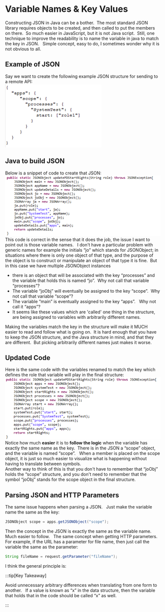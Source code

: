 #  Variable Names & Key Values

Constructing JSON in Java can be a bother.  The most standard JSON library requires objects to be created, and then called to put the members on there.  So much easier in JavaScript, but it is not Java script.  Still, one technique to improve the readability is to name the variable in java to match the key in JSON.   Simple concept, easy to do, I sometimes wonder why it is not obvious to all.

## Example of JSON

Say we want to create the following example JSON structure for sending to a remote API:  
![json2](variables-key-values-img1.png)

## Java to build JSON

Below is a snippet of code to create that JSON:  
![json1](variables-key-values-img2.png)  
This code is correct in the sense that it does the job, the issue I want to point out is those variable names.   I don't have a particular problem with generic names for example the initials “jo” which stands for JSONObject; in situations where there is only one object of that type, and the purpose of the object is to construct or manipulate an object of that type it is fine.  But in this case we have multiple JSONObject instances

*   there is an object that will be associated with the key “processes” and the variable that holds this is named “jo”.  Why not call that variable “processes”?
*   The variable “joObj” will eventually be assigned to the key “scope”.  Why not call that variable “scope”?
*   The variable “main” is eventually assigned to the key “apps”.   Why not call it “apps”?
*   It seems like these values which are 'called' one thing in the structure, are being assigned to variables with arbitrarily different names.

Making the variables match the key in the structure will make it MUCH easier to read and follow what is going on.  It is hard enough that you have to keep the JSON structure, and the Java structure in mind, and that they are different.  But picking arbitrarily different names just makes it worse.

## Updated Code

Here is the same code with the variables renamed to match the key which defines the role that variable will play in the final structure:  
![json3](variables-key-values-img3.png)  
Notice how much **easier** it is to **follow the logic** when the variable has exactly the same name as the key.  There is in the JSON a “scope” object, and the variable is named “scope”.   When a member is placed on the scope object, it is just so much easier to visualize what is happening without having to translate between symbols.  
Another way to think of this is that you don't have to remember that “joObj” holds the “scope” structure, and you don't need to remember that the symbol “joObj” stands for the scope object in the final structure.

## Parsing JSON and HTTP Parameters

The same issue happens when parsing a JSON.   Just make the variable name the same as the key:

```java
JSONObject scope = apps.getJSONObject("scope");
```


Then the concept in the JSON is exactly the same as the variable name.  Much easier to follow.   The same concept when getting HTTP parameters.  For example, if the URL has a parameter for file name, then just call the variable the same as the parameter:

```java
String fileName = request.getParameter("fileName");
```


I think the general principle is:

:::tip[Key Takeaway]

Avoid unnecessary arbitrary differences when translating from one form to another.   If a value is known as “x” in the data structure, then the variable that holds that in the code should be called “x” as well.

:::